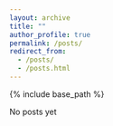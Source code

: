 ```yaml
---
layout: archive
title: ""
author_profile: true
permalink: /posts/
redirect_from: 
  - /posts/
  - /posts.html
---
```

{% include base_path %}

No posts yet



